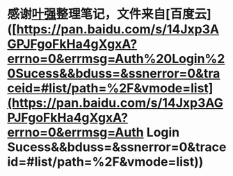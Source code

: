 # 感谢[叶强](<https://www.zhihu.com/people/qqiang00/activities>)整理笔记，文件来自[百度云]([https://pan.baidu.com/s/14Jxp3AGPJFgoFkHa4gXgxA?errno=0&errmsg=Auth%20Login%20Sucess&&bduss=&ssnerror=0&traceid=#list/path=%2F&vmode=list](https://pan.baidu.com/s/14Jxp3AGPJFgoFkHa4gXgxA?errno=0&errmsg=Auth Login Sucess&&bduss=&ssnerror=0&traceid=#list/path=%2F&vmode=list))

